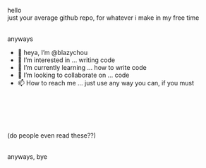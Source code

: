 hello
<br/>
just your average github repo, for whatever i make in my free time
<br/>
<br/>

anyways
- 👋 heya, I’m @blazychou
- 👀 I’m interested in ... writing code
- 🌱 I’m currently learning ... how to write code
- 💞️ I’m looking to collaborate on ... code
- 📫 How to reach me ... just use any way you can, if you must


<br/>
<br/>

<br/>
<br/>

(do people even read these??)


<br/>
anyways, bye
